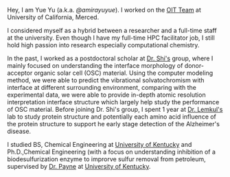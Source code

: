 Hey, I am Yue Yu (a.k.a. _@amirayuyue_). I worked on the [OIT Team](https://it.ucmerced.edu/Research-Computing-People) at University of California, Merced.

I considered myself as a hybrid between a researcher and a full-time staff at the university. Even though I have my full-time HPC facilitator job, I still  hold high passion into research especially computational chemistry. 

In the past, I worked as a postdoctoral scholar at [Dr. Shi's](https://shi-theory-group.github.io/) group, where I mainly focused on understanding the interface morphology of donor-acceptor organic solar cell (OSC) material. Using the computer modeling method, we were able to predict the vibrational solvatochromism with interface at different surrounding environment, comparing with the experimental data, we were able to provide in-depth atomic resolution interpretation interface structure which largely help study the performance of OSC material. Before joining Dr. Shi's group, I spent 1 year at [Dr. Lemkul's](https://www.thelemkullab.com/) lab to study protein structure and potentially each amino acid influence of the protein structure to support he early stage detection of the Alzheimer's disease. 

I studied BS, Chemical Engineering at [University of Kentucky](https://www.uky.edu/) and Ph.D.,Chemical Engineering (with a focus on understanding inhibition of a biodesulfurization enzyme to improrve sulfur removal from petroleum, supervised by [Dr. Payne](http://www.christypayne.com/) at [University of Kentucky](https://www.uky.edu/).




